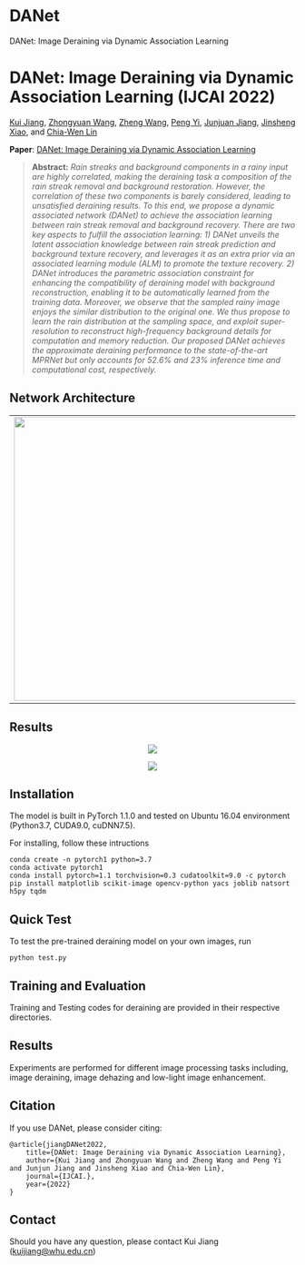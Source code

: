 # DANet
DANet: Image Deraining via Dynamic Association Learning
# DANet: Image Deraining via Dynamic Association Learning (IJCAI 2022)

[Kui Jiang](https://scholar.google.com/citations?user=AbOLE9QAAAAJ&hl), [Zhongyuan Wang](https://dblp.org/pid/84/6394.html), [Zheng Wang](https://scholar.google.com/citations?user=-WHTbpUAAAAJ&hl=zh-CN), [Peng Yi](https://dblp.org/pid/98/1202.html), [Junjuan Jiang]([https://scholar.google.com/citations?user=TuEwcZ0AAAAJ&hl=zh-CN](https://scholar.google.com/citations?user=WNH2_rgAAAAJ&hl=zh-CN)), [Jinsheng Xiao]([https://dblp.org/pid/49/67.html](https://scholar.google.com/citations?hl=zh-CN&user=_3XTzN8AAAAJ)), and [Chia-Wen Lin](https://scholar.google.com/citations?user=fXN3dl0AAAAJ&hl=zh-CN)

**Paper**: [DANet: Image Deraining via Dynamic Association Learning](https://www.ijcai.org/proceedings/2022/137)


> **Abstract:** *Rain streaks and background components in a rainy input are highly correlated, making the deraining task a composition of the rain streak removal and background restoration. However, the correlation of these two components is barely considered, leading to unsatisfied deraining results. To this end, we propose a dynamic associated network (DANet) to achieve the association learning between rain streak removal and background recovery. There are two key aspects to fulfill the association learning: 1) DANet unveils the latent association knowledge between rain streak prediction and background texture recovery, and leverages it as an extra prior via an associated learning module (ALM) to promote the texture recovery. 2) DANet introduces the parametric association constraint for enhancing the compatibility of deraining model with background reconstruction, enabling it to be automatically learned from the training data. Moreover, we observe that the sampled rainy image enjoys the similar distribution to the original one. We thus propose to learn the rain distribution at the sampling space, and exploit super-resolution to reconstruct high-frequency background details for computation and memory reduction. Our proposed DANet achieves the approximate deraining performance to the state-of-the-art MPRNet but only accounts for 52.6% and 23% inference time and computational cost, respectively.* 

## Network Architecture
<table>
  <tr>
    <td> <img src = "img/PCNet.png" width="500"> </td>
    <td> <img src = "img/CRM.png" width="400"> </td>
  </tr>
</table>

## Results
<p align="center">
  <img src="img/result1.png">
</p>
<p align="center">
  <img src="img/result2.png">
</p>

## Installation
The model is built in PyTorch 1.1.0 and tested on Ubuntu 16.04 environment (Python3.7, CUDA9.0, cuDNN7.5).

For installing, follow these intructions
```
conda create -n pytorch1 python=3.7
conda activate pytorch1
conda install pytorch=1.1 torchvision=0.3 cudatoolkit=9.0 -c pytorch
pip install matplotlib scikit-image opencv-python yacs joblib natsort h5py tqdm
```

## Quick Test

To test the pre-trained deraining model on your own images, run 
```
python test.py  
```

## Training and Evaluation

Training and Testing codes for deraining are provided in their respective directories.


## Results
Experiments are performed for different image processing tasks including, image deraining, image dehazing and low-light image enhancement.


## Citation
If you use DANet, please consider citing:

    @article{jiangDANet2022,
        title={DANet: Image Deraining via Dynamic Association Learning},
        author={Kui Jiang and Zhongyuan Wang and Zheng Wang and Peng Yi and Junjun Jiang and Jinsheng Xiao and Chia-Wen Lin},
        journal={IJCAI.}, 
        year={2022}
    }

## Contact
Should you have any question, please contact Kui Jiang (kuijiang@whu.edu.cn)

